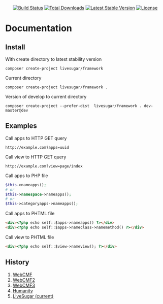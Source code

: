 <p align="center">
<a href="https://travis-ci.org/laravel/framework"><img src="https://travis-ci.org/laravel/framework.svg" alt="Build Status"></a>
<a href="https://packagist.org/packages/laravel/framework"><img src="https://poser.pugx.org/laravel/framework/d/total.svg" alt="Total Downloads"></a>
<a href="https://packagist.org/packages/laravel/framework"><img src="https://poser.pugx.org/laravel/framework/v/stable.svg" alt="Latest Stable Version"></a>
<a href="https://packagist.org/packages/laravel/framework"><img src="https://poser.pugx.org/laravel/framework/license.svg" alt="License"></a>
</p>

# Documentation

## Install

With create directory to latest stability version 
```
composer create-project livesugar/framework
```

Current directory
```
composer create-project livesugar/framework .
```

Version of develop to current directory
```
composer create-project --prefer-dist  livesugar/framework . dev-master@dev
```

## Examples

Call apps to HTTP GET query
```
http://example.com?apps=uuid
```

Call view to HTTP GET query
```
http://example.com?view=page/index
```

Call apps to PHP file
```php
$this->nameapps();
# or 
$this->namespace->nameapps();
# or
$this->categoryapps->nameapps();
```

Call apps to PHTML file
```html
<div><?php echo self::$apps->nameapps() ?></div>
<div><?php echo self::$apps->nameclass->namemethod() ?></div>
```
Call view to PHTML file
```html
<div><?php echo self::$view->nameview(); ?></div>
```

## History
1. [WebCMF](https://github.com/xezzus/webcmf)
2. [WebCMF2](https://github.com/xezzus/webcmf2)
3. [WebCMF3](https://github.com/xezzus/webcmf3)
4. [Humanity](https://github.com/xezzus/humanity)
5. [LiveSugar (current)](https://github.com/LiveSugar/framework)
